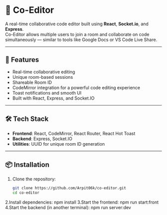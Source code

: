 # 👥 Co-Editor

A real-time collaborative code editor built using **React**, **Socket.io**, and **Express**.  
Co-Editor allows multiple users to join a room and collaborate on code simultaneously — similar to tools like Google Docs or VS Code Live Share.

---

## 🌟 Features

- Real-time collaborative editing
- Unique room-based sessions
- Shareable Room ID
- CodeMirror integration for a powerful code editing experience
- Toast notifications and smooth UI
- Built with React, Express, and Socket.IO

---

## 🛠️ Tech Stack

- **Frontend**: React, CodeMirror, React Router, React Hot Toast
- **Backend**: Express, Socket.IO
- **Utilities**: UUID for unique room ID generation

---

## 📦 Installation

1. Clone the repository:

   ```bash
   git clone https://github.com/Arpit06k/co-editor.git
   cd co-editor
2.Install dependencies: npm install
3.Start the frontend: npm run start:front
4.Start the backend (in another terminal): npm run server:dev

